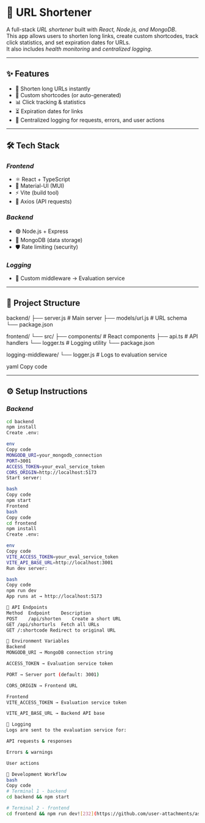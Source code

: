 
# 🚀 URL Shortener

A full-stack *URL shortener* built with *React, Node.js, and MongoDB*.  
This app allows users to shorten long links, create custom shortcodes, track click statistics, and set expiration dates for URLs.  
It also includes *health monitoring* and *centralized logging*.  

---

## ✨ Features

- 🔗 Shorten long URLs instantly  
- 🎯 Custom shortcodes (or auto-generated)  
- 📊 Click tracking & statistics  
- ⏳ Expiration dates for links  
- 📝 Centralized logging for requests, errors, and user actions  

---

## 🛠 Tech Stack

### *Frontend*
- ⚛ React + TypeScript  
- 🎨 Material-UI (MUI)  
- ⚡ Vite (build tool)  
- 🔌 Axios (API requests)  

### *Backend*
- 🟢 Node.js + Express  
- 🍃 MongoDB (data storage)  
- 🛡 Rate limiting (security)  

### *Logging*
- 📝 Custom middleware → Evaluation service  

---

## 📂 Project Structure

backend/
├── server.js # Main server
├── models/url.js # URL schema
└── package.json

frontend/
└── src/
├── components/ # React components
├── api.ts # API handlers
└── logger.ts # Logging utility
└── package.json

logging-middleware/
└── logger.js # Logs to evaluation service

yaml
Copy code

---

## ⚙ Setup Instructions

### *Backend*
```bash
cd backend
npm install
Create .env:

env
Copy code
MONGODB_URI=your_mongodb_connection
PORT=3001
ACCESS_TOKEN=your_eval_service_token
CORS_ORIGIN=http://localhost:5173
Start server:

bash
Copy code
npm start
Frontend
bash
Copy code
cd frontend
npm install
Create .env:

env
Copy code
VITE_ACCESS_TOKEN=your_eval_service_token
VITE_API_BASE_URL=http://localhost:3001
Run dev server:

bash
Copy code
npm run dev
App runs at → http://localhost:5173

📡 API Endpoints
Method	Endpoint	Description
POST	/api/shorten	Create a short URL
GET	/api/shorturls	Fetch all URLs
GET	/:shortcode	Redirect to original URL

🔑 Environment Variables
Backend
MONGODB_URI → MongoDB connection string

ACCESS_TOKEN → Evaluation service token

PORT → Server port (default: 3001)

CORS_ORIGIN → Frontend URL

Frontend
VITE_ACCESS_TOKEN → Evaluation service token

VITE_API_BASE_URL → Backend API base

📝 Logging
Logs are sent to the evaluation service for:

API requests & responses

Errors & warnings

User actions

🚀 Development Workflow
bash
Copy code
# Terminal 1 - backend
cd backend && npm start

# Terminal 2 - frontend
cd frontend && npm run dev![232](https://github.com/user-attachments/assets/009b4c34-e750-4d37-8078-fe04db16339b)



